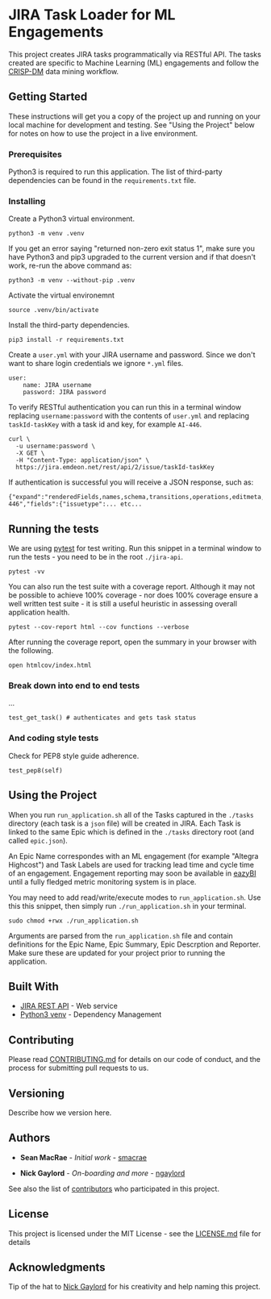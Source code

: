 # JIRA Task Loader for ML Engagements

This project creates JIRA tasks programmatically via RESTful API. The tasks created are specific to Machine Learning (ML) engagements and follow the [CRISP-DM](https://ops.emdeon.net/display/AI/CRISP-DM+Guide) data mining workflow.

## Getting Started

These instructions will get you a copy of the project up and running on your local machine for development and testing. See "Using the Project" below for notes on how to use the project in a live environment.

### Prerequisites

Python3 is required to run this application. The list of third-party dependencies can be found in the `requirements.txt` file.

### Installing

Create a Python3 virtual environment.

```
python3 -m venv .venv
```

If you get an error saying "returned non-zero exit status 1",
make sure you have Python3 and pip3 upgraded to the current version and
if that doesn't work, re-run the above command as:

```
python3 -m venv --without-pip .venv
```

Activate the virtual environemnt

```
source .venv/bin/activate
```

Install the third-party dependencies.

```
pip3 install -r requirements.txt
```

Create a `user.yml` with your JIRA username and password. Since we don't want to share login credentials we ignore `*.yml` files.

```
user:
    name: JIRA username
    password: JIRA password
```

To verify RESTful authentication you can run this in a terminal window replacing `username:password` with the contents of `user.yml` and replacing `taskId-taskKey` with a task id and key, for example `AI-446`.

```
curl \
  -u username:password \
  -X GET \
  -H "Content-Type: application/json" \
  https://jira.emdeon.net/rest/api/2/issue/taskId-taskKey
```

If authentication is successful you will receive a JSON response, such as:

```
{"expand":"renderedFields,names,schema,transitions,operations,editmeta,changelog","id":"253378","self":"https://jira.emdeon.net/rest/api/2/issue/253378","key":"AI-446","fields":{"issuetype":... etc...
```

## Running the tests

We are using [pytest](https://docs.pytest.org/en/2.9.1/getting-started.html) for test writing. Run this snippet in a terminal window to run the tests - you need to be in the root `./jira-api`.

```
pytest -vv
```

You can also run the test suite with a coverage report. Although it may not be possible to achieve 100% coverage - nor does 100% coverage ensure a well written test suite - it is still a useful heuristic in assessing overall application health.

```
pytest --cov-report html --cov functions --verbose
```

After running the coverage report, open the summary in your browser with the following.

```
open htmlcov/index.html
```

### Break down into end to end tests

...

```
test_get_task() # authenticates and gets task status
```

### And coding style tests

Check for PEP8 style guide adherence.

```
test_pep8(self)
```

## Using the Project

When you run `run_application.sh` all of the Tasks captured in the `./tasks` directory (each task is a `json` file) will be created in JIRA. Each Task is linked to the same Epic which is defined in the `./tasks` directory root (and called `epic.json`).

An Epic Name correspondes with an ML engagement (for example "Altegra Highcost") and Task Labels are used for tracking lead time and cycle time of an engagement. Engagement reporting may soon be available in [eazyBI](https://jira.emdeon.net/plugins/servlet/eazybi/home) until a fully fledged metric monitoring system is in place.

You may need to add read/write/execute modes to `run_application.sh`. Use this this snippet, then simply run `./run_application.sh` in your terminal.

```
sudo chmod +rwx ./run_application.sh
```

Arguments are parsed from the `run_application.sh` file and contain definitions for the Epic Name, Epic Summary, Epic Descrption and Reporter. Make sure these are updated for your project prior to running the application.

## Built With

* [JIRA REST API](https://developer.atlassian.com/jiradev/jira-apis) - Web service
* [Python3 venv](https://docs.python.org/3/library/venv.html) - Dependency Management

## Contributing

Please read [CONTRIBUTING.md](https://gitlab.healthcareit.net/smacrae/jira-api/blob/master/CONTRIBUTING.md) for details on our code of conduct, and the process for submitting pull requests to us.

## Versioning

Describe how we version here.

## Authors

* **Sean MacRae** - *Initial work* - [smacrae](https://gitlab.healthcareit.net/smacrae)

* **Nick Gaylord** - *On-boarding and more* - [ngaylord](https://gitlab.healthcareit.net/ngaylord)

See also the list of [contributors](https://gitlab.healthcareit.net/smacrae/jira-api/graphs/master) who participated in this project.

## License

This project is licensed under the MIT License - see the [LICENSE.md](LICENSE.md) file for details

## Acknowledgments

Tip of the hat to [Nick Gaylord](https://gitlab.healthcareit.net/ngaylord) for his creativity and help naming this project.
